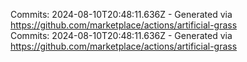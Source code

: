 Commits: 2024-08-10T20:48:11.636Z - Generated via https://github.com/marketplace/actions/artificial-grass
<br>
Commits: 2024-08-10T20:48:11.636Z - Generated via https://github.com/marketplace/actions/artificial-grass
<br>
